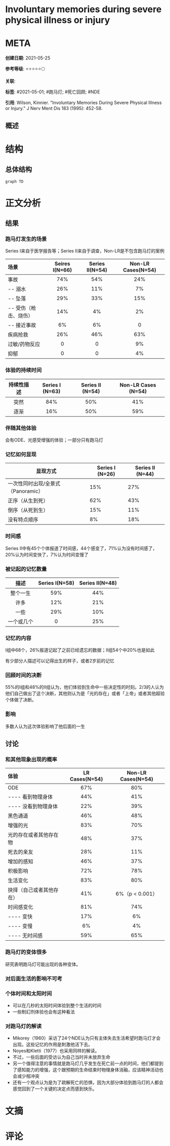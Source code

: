 # Involuntary memories during severe physical illness or injury

# META

**创建日期**: 2021-05-25

**参考等级**: ⭐⭐⭐⭐⭐🌕

**关联**: 

**标签**: #2021-05-01; #跑马灯; #死亡回顾; #NDE

**引用**: Wilson, Kinnier. "Involuntary Memories During Severe Physical Illness or Injury." J Nerv Ment Dis 183 (1995): 452-58.

## 概述


# 结构

## 总体结构

```mermaid
graph TD

```

# 正文分析

## 结果

### 跑马灯发生的场景

Series I来自于医学报告等；Series II来自于调查，Non-LR是不包含跑马灯的案例

| 场景                  | Seires I(N=66) | Series II(N=54) | Non-LR Cases(N=54) |
| :-------------------- | :------------: | :-------------: | :----------------: |
| 事故                  |      74%       |       54%       |        24%         |
| -- 溺水               |      26%       |       11%       |         7%         |
| -- 坠落               |      29%       |       33%       |        15%         |
| -- 受伤（枪击、烧伤） |      14%       |       4%        |         2%         |
| -- 接近事故           |       6%       |       6%        |         0          |
| 疾病抢救              |      26%       |       46%       |        63%         |
| 过敏/药物反应         |       0        |        0        |         9%         |
| 抑郁                  |       0        |        0        |         4%         |

### 体验的持续时间

| 持续性描述 | Series I (N=63) | Series II (N=54) | Non-LR Cases (N=54) |
| :--------: | :-------------: | :--------------: | :-----------------: |
|    突然    |       84%       |       50%        |         41%         |
|    逐渐    |       16%       |       50%        |         59%         |

### 伴随其他体验

会有ODE、光感受增强的体验；一部分只有跑马灯

### 记忆如何显现

| 显现方式                           | Series I (N=26) | Series II (N=44) |
| ---------------------------------- | --------------- | ---------------- |
| 一次性同时出现/全景式（Panoramic） | 15%             | 27%              |
| 正序（从生到死）                   | 62%             | 43%              |
| 倒序（从死到生）                   | 15%             | 11%              |
| 没有特点顺序                       | 8%              | 18%              |

### 时间感

Series II中有45个个体报道了时间感，44个感变了，71%认为没有时间感了，20%认为时间变快了，7%认为时间变慢了

### 被记起的记忆数量

|    描述    | Series I(N=58) | Series II(N=48) |
| :--------: | :------------: | :-------------: |
|  整个一生  |      59%       |       44%       |
|    许多    |      12%       |       21%       |
|    一些    |      29%       |       10%       |
| 一个或几个 |       0        |       25%       |

### 记忆的内容

I组中68个，26%报道记起了之前已经遗忘的数据；II组54个中20%也是如此

有少部分人描述可以记得出生的样子，或者2岁前的记忆

### 回顾时间的决断

55%的I组和48%的II组认为，他们体验到生命中一些决定性的时刻。2/3的人认为他们自己做出了这个决断，其他则认为是「光的存在」或者「上帝」或者其他超验个体做了决断。

### 影响

多数人认为这次体验影响了他后面的一生

## 讨论

### 和其他现象出现的概率

| 体验                     | LR Cases(N=54) | Non-LR Cases(N=54) |
| :----------------------- | :------------: | :----------------: |
| ODE                      |      67%       |        80%         |
| ---- 看到物理身体        |      44%       |        41%         |
| ---- 没看到物理身体      |      22%       |        39%         |
| 黑色通道                 |      46%       |        48%         |
| 增强的光                 |      83%       |        70%         |
| 光的存在或者其他存在物   |      48%       |        37%         |
| 死去的亲友               |      28%       |        11%         |
| 增加的感知               |      46%       |        37%         |
| 积极影响                 |      72%       |        78%         |
| 生活变化                 |      83%       |        80%         |
| 抉择（自己或者其他存在） |      41%       |  6%（p < 0.001）   |
| 时间感变化               |      81%       |        74%         |
| ---- 变快                |      17%       |         6%         |
| ---- 变慢                |       6%       |         4%         |
| ---- 无时间感            |      59%       |        65%         |

### 跑马灯的变体很多

研究表明跑马灯可能出现的各种变体。

### 对后面生活的影响不可考

### 个体时间和太阳时间

* 可以在几秒的太阳时间体验到整个生活的时间
* 一些制幻剂体验也会有这种看法

### 对跑马灯的解读

* Mikorey（1960）采访了24个NDE认为只有主体失去生活希望时跑马灯才会出现。这些记忆的作用是刺激他活下去。
* Noyes和Kletti（1977）也采用同样的解读。
* 不过，一些后面的受访认为自己当时并未放弃生命
* 另一个值得注意的事情就是跑马灯几乎发生在死亡前一点的时间，他们都提到了感知能力的增强，这个跟预期的生命结束时物理身体消融，应该精神活动也会减少相冲突
* 还有一个观点认为是为了疏解死亡的恐惧，因为大部分体验到跑马灯的人都会感觉回到了一个关键的决定点而感到快乐。



# 文摘

# 评论
